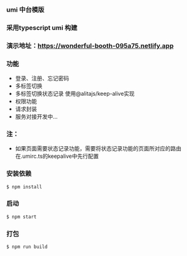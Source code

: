 ### umi 中台模版

### 采用typescript umi 构建

### 演示地址：https://wonderful-booth-095a75.netlify.app

### 功能
* 登录、注册、忘记密码
* 多标签切换
* 多标签切换状态记录 使用@alitajs/keep-alive实现
* 权限功能
* 请求封装
* 服务对接开发中...

### 注：
* 如果页面需要状态记录功能，需要将状态记录功能的页面所对应的路由在.umirc.ts的keepalive中先行配置

### 安装依赖

```bash
$ npm install
```
### 启动

```bash
$ npm start
```

### 打包

```bash
$ npm run build
```
